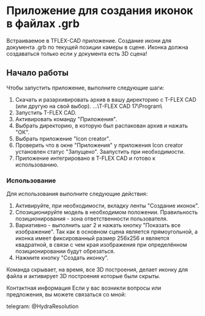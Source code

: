 # Приложение для создания иконок в файлах .grb

Встраиваемое в TFLEX-CAD приложение. Создание икони для документа .grb по текущей позиции камеры в сцене.
Иконка должна создаваться только если у документа есть 3D сцена!

## Начало работы

Чтобы запустить приложение, выполните следующие шаги:

1. Скачать и разархивировать архив в вашу директорию с T-FLEX CAD (или другую на свой выбор). ...\T-FLEX CAD 17\Program\
2. Запустить T-FLEX CAD.
3. Активировать команду "Приложения".
4. Выбрать директорию, в которую был распакован архив и нажать "ОК".
5. Выбрать приложение "Icon creator".
6. Проверить что в окне "Приложения" у приложения Icon creator установлен статус "Запущено". Заапустить при необходимости.
7. Приложение интегрировано в T-FLEX CAD и готово к использованию.


### Использование

Для использования выполните следующие действия:

1. Активируйте, при необходимости, вкладку ленты "Создание иконок".
2. Спозиционируйте модель в необходимом положении. Правильность позиционирования - зона ответственности пользователя.
3. Вариативно - выполнить шаг 2 и нажать кнопку "Показать все изображение". Так как в основном сцена является прямоугольной, а иконка имеет фиксированный размер 256x256 и является квадратной, в связи с чем края изображения при определённом позиционировании будут обрезаться.
4. Нажмите кнопку "Создать иконку".

Команда скрывает, на время, все 3D построения, делает иконку для файла и активирует 3D построения которые были скрыты.

Контактная информация
Если у вас возникли вопросы или предложения, вы можете связаться со мной:

telegram: @HydraResolution
